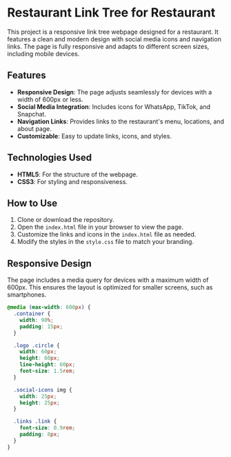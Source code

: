 # Restaurant Link Tree for Restaurant

This project is a responsive link tree webpage designed for a restaurant. It features a clean and modern design with social media icons and navigation links. The page is fully responsive and adapts to different screen sizes, including mobile devices.

## Features

- **Responsive Design**: The page adjusts seamlessly for devices with a width of 600px or less.
- **Social Media Integration**: Includes icons for WhatsApp, TikTok, and Snapchat.
- **Navigation Links**: Provides links to the restaurant's menu, locations, and about page.
- **Customizable**: Easy to update links, icons, and styles.

## Technologies Used

- **HTML5**: For the structure of the webpage.
- **CSS3**: For styling and responsiveness.

## How to Use

1. Clone or download the repository.
2. Open the `index.html` file in your browser to view the page.
3. Customize the links and icons in the `index.html` file as needed.
4. Modify the styles in the `style.css` file to match your branding.

## Responsive Design

The page includes a media query for devices with a maximum width of 600px. This ensures the layout is optimized for smaller screens, such as smartphones.

```css
@media (max-width: 600px) {
  .container {
    width: 90%;
    padding: 15px;
  }

  .logo .circle {
    width: 60px;
    height: 60px;
    line-height: 60px;
    font-size: 1.5rem;
  }

  .social-icons img {
    width: 25px;
    height: 25px;
  }

  .links .link {
    font-size: 0.9rem;
    padding: 8px;
  }
}
```
